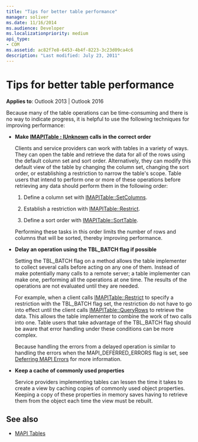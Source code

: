 ```yaml
---
title: "Tips for better table performance"
manager: soliver
ms.date: 11/16/2014
ms.audience: Developer
ms.localizationpriority: medium
api_type:
- COM
ms.assetid: ac82f7e8-6453-4b4f-8223-3c23d09ca4c6
description: "Last modified: July 23, 2011"
---
```


# Tips for better table performance
  
**Applies to**: Outlook 2013 | Outlook 2016 
  
Because many of the table operations can be time-consuming and there is no way to indicate progress, it is helpful to use the following techniques for improving performance:
  
- **Make [IMAPITable : IUnknown](imapitableiunknown.md) calls in the correct order**
    
   Clients and service providers can work with tables in a variety of ways. They can open the table and retrieve the data for all of the rows using the default column set and sort order. Alternatively, they can modify this default view of the table by changing the column set, changing the sort order, or establishing a restriction to narrow the table's scope. Table users that intend to perform one or more of these operations before retrieving any data should perform them in the following order:
    
    1. Define a column set with [IMAPITable::SetColumns](imapitable-setcolumns.md).
        
    2. Establish a restriction with [IMAPITable::Restrict](imapitable-restrict.md).
        
    3. Define a sort order with [IMAPITable::SortTable](imapitable-sorttable.md).
    
    Performing these tasks in this order limits the number of rows and columns that will be sorted, thereby improving performance.
    
- **Delay an operation using the TBL_BATCH flag if possible**
    
    Setting the TBL\_BATCH flag on a method allows the table implementer to collect several calls before acting on any one of them. Instead of make potentially many calls to a remote server; a table implementer can make one, performing all the operations at one time. The results of the operations are not evaluated until they are needed. 
    
    For example, when a client calls [IMAPITable::Restrict](imapitable-restrict.md) to specify a restriction with the TBL\_BATCH flag set, the restriction do not have to go into effect until the client calls [IMAPITable::QueryRows](imapitable-queryrows.md) to retrieve the data. This allows the table implementer to combine the work of two calls into one. Table users that take advantage of the TBL\_BATCH flag should be aware that error handling under these conditions can be more complex. 
    
    Because handling the errors from a delayed operation is similar to handling the errors when the MAPI\_DEFERRED_ERRORS flag is set, see [Deferring MAPI Errors](deferring-mapi-errors.md) for more information. 
    
- **Keep a cache of commonly used properties**
    
    Service providers implementing tables can lessen the time it takes to create a view by caching copies of commonly used object properties. Keeping a copy of these properties in memory saves having to retrieve them from the object each time the view must be rebuilt.
    
## See also

- [MAPI Tables](mapi-tables.md)

